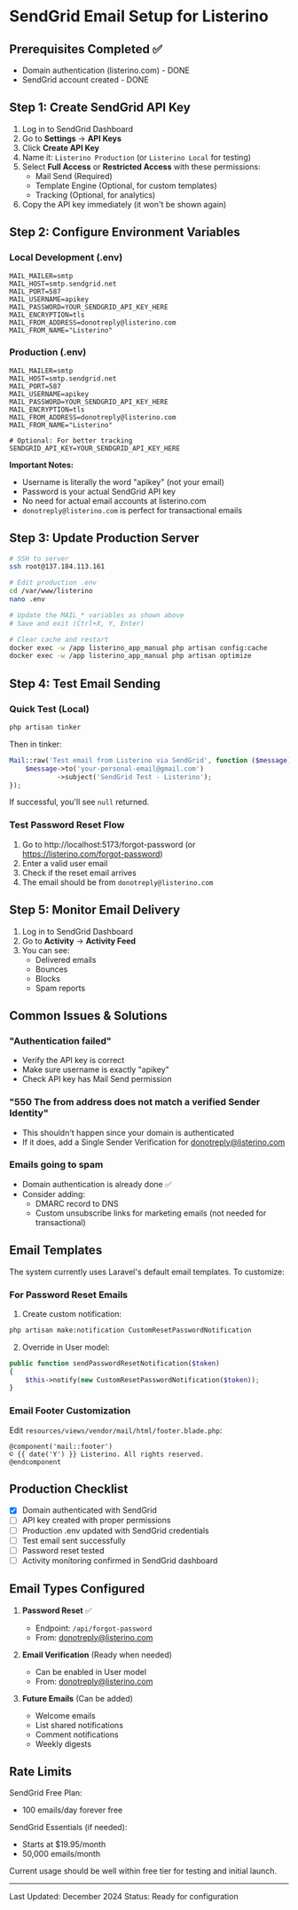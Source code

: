 # SendGrid Email Setup for Listerino

## Prerequisites Completed ✅
- Domain authentication (listerino.com) - DONE
- SendGrid account created - DONE

## Step 1: Create SendGrid API Key

1. Log in to SendGrid Dashboard
2. Go to **Settings** → **API Keys**
3. Click **Create API Key**
4. Name it: `Listerino Production` (or `Listerino Local` for testing)
5. Select **Full Access** or **Restricted Access** with these permissions:
   - Mail Send (Required)
   - Template Engine (Optional, for custom templates)
   - Tracking (Optional, for analytics)
6. Copy the API key immediately (it won't be shown again)

## Step 2: Configure Environment Variables

### Local Development (.env)
```env
MAIL_MAILER=smtp
MAIL_HOST=smtp.sendgrid.net
MAIL_PORT=587
MAIL_USERNAME=apikey
MAIL_PASSWORD=YOUR_SENDGRID_API_KEY_HERE
MAIL_ENCRYPTION=tls
MAIL_FROM_ADDRESS=donotreply@listerino.com
MAIL_FROM_NAME="Listerino"
```

### Production (.env)
```env
MAIL_MAILER=smtp
MAIL_HOST=smtp.sendgrid.net
MAIL_PORT=587
MAIL_USERNAME=apikey
MAIL_PASSWORD=YOUR_SENDGRID_API_KEY_HERE
MAIL_ENCRYPTION=tls
MAIL_FROM_ADDRESS=donotreply@listerino.com
MAIL_FROM_NAME="Listerino"

# Optional: For better tracking
SENDGRID_API_KEY=YOUR_SENDGRID_API_KEY_HERE
```

**Important Notes:**
- Username is literally the word "apikey" (not your email)
- Password is your actual SendGrid API key
- No need for actual email accounts at listerino.com
- `donotreply@listerino.com` is perfect for transactional emails

## Step 3: Update Production Server

```bash
# SSH to server
ssh root@137.184.113.161

# Edit production .env
cd /var/www/listerino
nano .env

# Update the MAIL_* variables as shown above
# Save and exit (Ctrl+X, Y, Enter)

# Clear cache and restart
docker exec -w /app listerino_app_manual php artisan config:cache
docker exec -w /app listerino_app_manual php artisan optimize
```

## Step 4: Test Email Sending

### Quick Test (Local)
```bash
php artisan tinker
```

Then in tinker:
```php
Mail::raw('Test email from Listerino via SendGrid', function ($message) {
    $message->to('your-personal-email@gmail.com')
            ->subject('SendGrid Test - Listerino');
});
```

If successful, you'll see `null` returned.

### Test Password Reset Flow
1. Go to http://localhost:5173/forgot-password (or https://listerino.com/forgot-password)
2. Enter a valid user email
3. Check if the reset email arrives
4. The email should be from `donotreply@listerino.com`

## Step 5: Monitor Email Delivery

1. Log in to SendGrid Dashboard
2. Go to **Activity** → **Activity Feed**
3. You can see:
   - Delivered emails
   - Bounces
   - Blocks
   - Spam reports

## Common Issues & Solutions

### "Authentication failed"
- Verify the API key is correct
- Make sure username is exactly "apikey"
- Check API key has Mail Send permission

### "550 The from address does not match a verified Sender Identity"
- This shouldn't happen since your domain is authenticated
- If it does, add a Single Sender Verification for donotreply@listerino.com

### Emails going to spam
- Domain authentication is already done ✅
- Consider adding:
  - DMARC record to DNS
  - Custom unsubscribe links for marketing emails (not needed for transactional)

## Email Templates

The system currently uses Laravel's default email templates. To customize:

### For Password Reset Emails
1. Create custom notification:
```bash
php artisan make:notification CustomResetPasswordNotification
```

2. Override in User model:
```php
public function sendPasswordResetNotification($token)
{
    $this->notify(new CustomResetPasswordNotification($token));
}
```

### Email Footer Customization
Edit `resources/views/vendor/mail/html/footer.blade.php`:
```blade
@component('mail::footer')
© {{ date('Y') }} Listerino. All rights reserved.
@endcomponent
```

## Production Checklist

- [x] Domain authenticated with SendGrid
- [ ] API key created with proper permissions
- [ ] Production .env updated with SendGrid credentials
- [ ] Test email sent successfully
- [ ] Password reset tested
- [ ] Activity monitoring confirmed in SendGrid dashboard

## Email Types Configured

1. **Password Reset** ✅
   - Endpoint: `/api/forgot-password`
   - From: donotreply@listerino.com
   
2. **Email Verification** (Ready when needed)
   - Can be enabled in User model
   - From: donotreply@listerino.com

3. **Future Emails** (Can be added)
   - Welcome emails
   - List shared notifications
   - Comment notifications
   - Weekly digests

## Rate Limits

SendGrid Free Plan:
- 100 emails/day forever free

SendGrid Essentials (if needed):
- Starts at $19.95/month
- 50,000 emails/month

Current usage should be well within free tier for testing and initial launch.

---

Last Updated: December 2024
Status: Ready for configuration